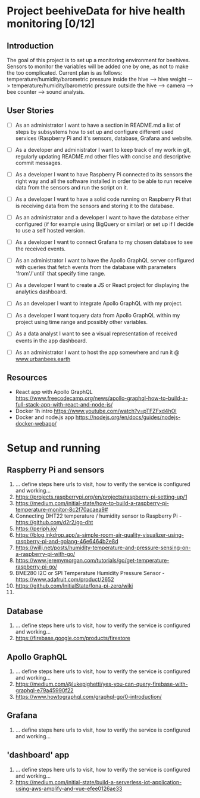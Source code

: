 
# Project beehiveData for hive health monitoring [0/12]

## Introduction
The goal of this project is to set up a monitoring environment for beehives. Sensors to monitor the variables will be added one by one, as not to make the 
too complicated. Current plan is as follows: temperature/humidity/barometric pressure inside the hive --> hive weight --> temperature/humidity/barometric pressure outside the hive --> camera --> bee counter --> sound analysis. 


## User Stories
- [ ] As an administrator I want to have a section in README.md a list of steps by subsystems how to set up and configure different used services  (Raspberry Pi and it's sensors, database, Grafana and website.
- [ ] As a developer and administrator I want to keep track of my work in git, regularly updating README.md other files with concise and descriptive commit messages.
- [ ] As a developer I want to have Raspberry Pi connected to its sensors the right way and all the software installed in order to be able to run receive data from the sensors and run the script on it. 
- [ ] As a developer I want to have a solid code running on Raspberry Pi that is receiving data from the sensors and storing it to the database. 
- [ ] As an administrator and a developer I want to have the database either configured (if for example using BigQuery or similar) or set up if I decide to use a self hosted version. 
- [ ] As a developer I want to connect Grafana to my chosen database to see the received events. 
- [ ] As an administrator I want to have the Apollo GraphQL server configured with queries that fetch events from the database with parameters 'from'/'until' that specify time range.
- [ ] As a developer I want to create a JS or React project for displaying the analytics dashboard.
- [ ] As an developer I want to integrate Apollo GraphQL with my project. 
- [ ] As a developer I want toquery data from Apollo GraphQL within my project using time range and possibly other variables. 
- [ ] As a data analyst I want to see a visual representation of received events in the app dashboard. 
- [ ] As an administrator I want to host the app somewhere and run it @ www.urbanbees.earth


## Resources
- React app with Apollo GraphQL https://www.freecodecamp.org/news/apollo-graphql-how-to-build-a-full-stack-app-with-react-and-node-js/
- Docker 1h intro https://www.youtube.com/watch?v=pTFZFxd4hOI
- Docker and node.js app https://nodejs.org/en/docs/guides/nodejs-docker-webapp/


# Setup and running

## Raspberry Pi and sensors
1. ... define steps here urls to visit, how to verify the service is configured and working...
2. https://projects.raspberrypi.org/en/projects/raspberry-pi-setting-up/1
3. https://medium.com/initial-state/how-to-build-a-raspberry-pi-temperature-monitor-8c2f70acaea9#
4. Connecting DHT22 temperature / humidity sensor to Raspberry Pi - https://github.com/d2r2/go-dht 
5. https://periph.io/
6. https://blog.inkdrop.app/a-simple-room-air-quality-visualizer-using-raspberry-pi-and-golang-46e6464b2e8d
7. https://willj.net/posts/humidity-temperature-and-pressure-sensing-on-a-raspberry-pi-with-go/
8. https://www.jeremymorgan.com/tutorials/go/get-temperature-raspberry-pi-go/
9. BME280 I2C or SPI Temperature Humidity Pressure Sensor - https://www.adafruit.com/product/2652
10. https://github.com/InitialState/fona-pi-zero/wiki
11. 
 

## Database
1. ... define steps here urls to visit, how to verify the service is configured and working...
2. https://firebase.google.com/products/firestore

## Apollo GraphQL
1. ... define steps here urls to visit, how to verify the service is configured and working...
2. https://medium.com/@lukepighetti/yes-you-can-query-firebase-with-graphql-e79a45990f22
3. https://www.howtographql.com/graphql-go/0-introduction/

## Grafana
1. ... define steps here urls to visit, how to verify the service is configured and working...


## 'dashboard' app
1. ... define steps here urls to visit, how to verify the service is configured and working...
2. https://medium.com/initial-state/build-a-serverless-iot-application-using-aws-amplify-and-vue-efee0126ae33
